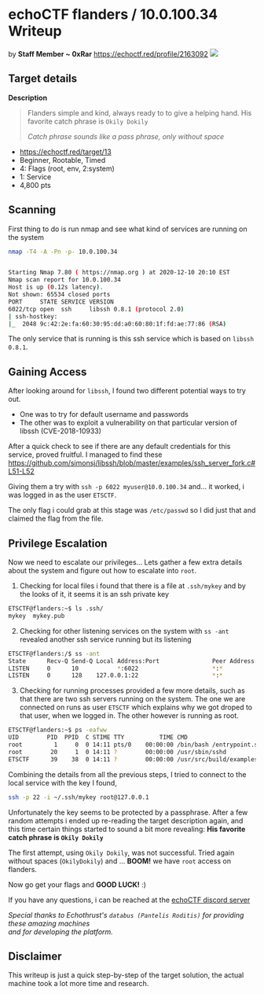 # echoCTF flanders / 10.0.100.34 Writeup
by **Staff Member ~ 0xRar** https://echoctf.red/profile/2163092
![](https://echoctf.red/profile/2163092/badge)

## Target details
**Description**
> Flanders simple and kind, always ready to to give a helping hand. His favorite catch phrase is `Okily Dokily`
>
> _Catch phrase sounds like a pass phrase, only without space_

* https://echoctf.red/target/13
* Beginner, Rootable, Timed
* 4: Flags (root, env, 2:system)
* 1: Service
* 4,800 pts

## Scanning
First thing to do is run nmap and see what kind of services are running on the system

```sh
nmap -T4 -A -Pn -p- 10.0.100.34


Starting Nmap 7.80 ( https://nmap.org ) at 2020-12-10 20:10 EST
Nmap scan report for 10.0.100.34
Host is up (0.12s latency).
Not shown: 65534 closed ports
PORT     STATE SERVICE VERSION
6022/tcp open  ssh     libssh 0.8.1 (protocol 2.0)
| ssh-hostkey: 
|_  2048 9c:42:2e:fa:60:30:95:dd:a0:60:80:1f:fd:ae:77:86 (RSA)
```

The only service that is running is this ssh service which is based on `libssh 0.8.1`.

## Gaining Access
After looking around for `libssh`, I found two different potential ways to try out.
* One was to try for default username and passwords
* The other was to exploit a vulnerability on that particular version of libssh (CVE-2018-10933)

After a quick check to see if there are any default credentials for this service, proved fruitful. I managed to find these https://github.com/simonsj/libssh/blob/master/examples/ssh_server_fork.c#L51-L52

Giving them a try with `ssh -p 6022 myuser@10.0.100.34` and... it worked, i was logged in as the user `ETSCTF`.

The only flag i could grab at this stage was `/etc/passwd` so I did just that and claimed the flag from the file.

## Privilege Escalation
Now we need to escalate our privileges... Lets gather a few extra details about the system and figure out how to escalate into `root`.

1. Checking for local files i found that there is a file at `.ssh/mykey` and by the looks of it, it seems it is an ssh private key
```sh
ETSCTF@flanders:~$ ls .ssh/
mykey  mykey.pub
```

2. Checking for other listening services on the system with `ss -ant` revealed another ssh service running but its listening
```sh
ETSCTF@flanders:/$ ss -ant
State      Recv-Q Send-Q Local Address:Port               Peer Address:Port              
LISTEN     0      10           *:6022                     *:*
LISTEN     0      128    127.0.0.1:22                     *:*
```

3. Checking for running processes provided a few more details, such as that there are two ssh servers running on the system. The one we are connected on runs as user `ETSCTF` which explains why we got droped to that user, when we logged in. The other however is running as root.
```sh
ETSCTF@flanders:~$ ps -eafww
UID        PID  PPID  C STIME TTY          TIME CMD
root         1     0  0 14:11 pts/0    00:00:00 /bin/bash /entrypoint.sh default
root        20     1  0 14:11 ?        00:00:00 /usr/sbin/sshd
ETSCTF      39    38  0 14:11 ?        00:00:00 /usr/src/build/examples/ssh_server_fork --hostkey=/etc/ssh/Essh_host_rsa_key --ecdsakey=/etc/ssh/Essh_host_ecdsa_key --dsakey=/etc/ssh/Essh_host_dsa_key --rsakey=/etc/ssh/Essh_host_rsa_key -p 6022 0.0.0.0
```

Combining the details from all the previous steps, I tried to connect to the local service with the key I found,
```sh
ssh -p 22 -i ~/.ssh/mykey root@127.0.0.1
```

Unfortunately the key seems to be protected by a passphrase. After a few random attempts i ended up re-reading the target description again, and this time certain things started to sound a bit more revealing: **His favorite catch phrase is `Okily Dokily`**

The first attempt, using `Okily Dokily`, was not successful. Tried again without spaces (`OkilyDokily`) and ... **BOOM!** we have `root` access on flanders.


Now go get your flags and **GOOD LUCK!** :)


If you have any questions, i can be reached at the [echoCTF discord server](https://discord.gg/2SRkBHHGQB)

_Special thanks to Echothrust's `databus (Pantelis Roditis)` for providing these amazing machines \
and for developing the platform._

## Disclaimer
This writeup is just a quick step-by-step of the target solution, the actual machine took a lot more time and research.
